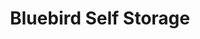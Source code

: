 ---
title: "Bluebird Self Storage"
url: /toronto/bluebird-self-storage-esandar-drive/
shop: storage rental
---